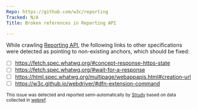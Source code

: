 ```yaml
---
Repo: https://github.com/w3c/reporting
Tracked: N/A
Title: Broken references in Reporting API

---
```


While crawling [Reporting API](https://w3c.github.io/reporting/), the following links to other specifications were detected as pointing to non-existing anchors, which should be fixed:
* [ ] https://fetch.spec.whatwg.org/#concept-response-https-state
* [ ] https://fetch.spec.whatwg.org/#wait-for-a-response
* [ ] https://html.spec.whatwg.org/multipage/webappapis.html#creation-url
* [ ] https://w3c.github.io/webdriver/#dfn-extension-command

<sub>This issue was detected and reported semi-automatically by [Strudy](https://github.com/w3c/strudy/) based on data collected in [webref](https://github.com/w3c/webref/).</sub>
